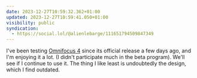 ```yaml
---
date: 2023-12-27T10:59:32.362+01:00
updated: 2023-12-27T10:59:41.050+01:00
visibility: public
syndication:
  - https://social.lol/@alienlebarge/111651794509847349
---
```


I've been testing [Omnifocus 4](https://www.omnigroup.com/omnifocus) since its official release a few days ago, and I'm enjoying it a lot. (I didn't participate much in the beta program). We'll see if I continue to use it.
The thing I like least is undoubtedly the design, which I find outdated.

